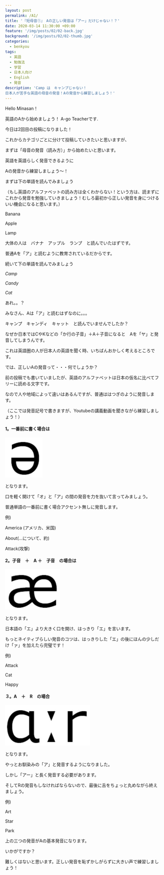 ```yaml
---
layout: post
permalink: /A1/
title: '『短母音①』　Aの正しい発音は「アー」だけじゃない！？'
date: 2020-03-14 11:30:00 +09:00
feature: '/img/posts/02/02-back.jpg'
background: '/img/posts/02/02-thumb.jpg'
categories:
  - benkyou
tags:
  - 英語
  - 勉強法
  - 学習
  - 日本人向け
  - English
  - 発音
description: 'Camp は　キャンプじゃない！
日本人が苦手な英語の母音の発音！Aの発音から練習しましょう！'
---
```



 Hello Minasan！

英語のAから始めましょう！ A-go Teacherです.



今日は2回目の投稿になりました！



これからカテゴリごとに分けて投稿していきたいと思いますが、

まずは「母音の発音（読み方）」から始めたいと思います。



英語を英語らしく発音できるように

Aの発音から練習しましょう〜！



まずは下の単語を読んでみましょう



（もし英語のアルファベットの読み方は全くわからない！という方は、読まずにこれから発音を勉強していきましょう！むしろ最初から正しい発音を身につけるいい機会になると思います。）



Banana

Apple

Lamp



大体の人は　バナナ　アップル　ランプ　と読んでいたはずです。



普通Aを「ア」と読むように教育されているだからです。



続いて下の単語を読んでみましょう



*Camp*

*Candy*

*Cat*



あれ。。？

みなさん、Aは「ア」と読むはずなのに。。。

キャンプ　キャンディ　キャット　と読んでいませんでしたか？



なぜか日本ではCやKなどの「か行の子音」＋A＋子音になると　Aを「ヤ」と発音してしまうんです。



これは英語圏の人が日本人の英語を聞く時、いちばんおかしく考えるところです。





では、正しいAの発音って・・・何でしょうか？



前の投稿でも書いていましたが、英語のアルファベットは日本の仮名に比べてフリーに読める文字です。

なので人や地域によって違いはあるんですが、普通ははつぎのように発音します。



（ここでは発音記号で書きますが、Youtubeの講義動画を聞きながら練習しましょう！）





#### 1。一番前に書く場合は



 ![e](/img/posts/02/e.JPG)

となります。



口を軽く開けて「オ」と「ア」の間の発音を力を抜いて言ってみましょう。

普通単語の一番前に書く場合アクセント無しに発音します。



例)

America (アメリカ、米国)　　

About(…について、約)　　　

Attack(攻撃)









#### 2。子音　＋　A ＋　子音　の場合は



 ![ae](/img/posts/02/ae.JPG)

となります。



日本語の「エ」より大きく口を開け、はっきり「エ」を言います。

もっとネイティブらしい発音のコツは、はっきりした「エ」の後にほんの少しだけ「ァ」を加えたら完璧です！



例)

Attack

Cat

Happy









#### ３。A　＋　R　の場合





![ar](/img/posts/02/ar.JPG)

となります。



やっとお馴染みの「ア」と発音するようになりました。

しかし「アー」と長く発音する必要があります。

そしてRの発音もしなければならないので、最後に舌をちょっと丸めながら終えましょう。



例)

Art

Star

Park





上の三つの発音がAの基本発音になります。

いかがですか？

難しくはないと思います。正しい発音を恥ずかしがらずに大きい声で練習しましょう！
